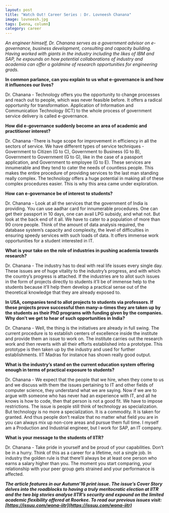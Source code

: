 ```yaml
---
layout: post
title: "Watch Out! Career Series : Dr. Lovneesh Chanana"
image: lovneesh.jpg
tags: [wona, column]
category: career 
---
```


_An engineer himself, Dr. Chanana serves as a government advisor on e-governance, business development, consulting and capacity building. Having worked with giants in the industry including the likes of IBM and SAP, he expounds on how potential collaborations of industry and academia can offer a goldmine of research opportunities for engineering grads._


**In common parlance, can you explain to us what e-governance is and how it influences our lives?**

Dr. Chanana - Technology offers you the opportunity to change processes and reach out to people, which was never feasible before. It offers a radical opportunity for transformation. Application of Information and Communication Technology (ICT) to the whole process of government service delivery is called e-governance.

**How did e-governance suddenly become an area of academic and practitioner interest?**

Dr. Chanana -There is huge scope for improvement in efficiency in all the sectors of service. We have different types of service techniques - Government to Citizen (G to C), Government to Business (G to B), Government to Government (G to G), like in the case of a passport application, and Government to employee (G to E). These services are innumerable and they tend to cater the needs of countless people. This makes the entire procedure of providing services to the last man standing really complex. The technology offers a huge potential in making all of these complex procedures easier. This is why this area came under exploration.

**How can e-governance be of interest to students?**

Dr. Chanana - Look at all the services that the government of India is providing. You can use aadhar card for innumerable procedures. One can get their passport in 10 days, one can avail LPG subsidy, and what not. But look at the back end of it all. We have to cater to a population of more than 90 crore people. Think of the amount of data analysis required, the database system’s capacity and complexity, the level of difficulties in ensuring speedy services with such loads of data. It offers immense work opportunities for a student interested in IT.

**What is your take on the role of industries in pushing academia towards research?**

Dr. Chanana - The industry has to deal with real life issues every single day. These issues are of huge vitality to the industry’s progress, and with which the country’s progress is attached. If the industries are to allot such issues in the form of projects directly to students it’ll be of immense help to the students because it’ll help them develop a practical sense out of the theoretical knowledge that they are already exposed to.

**In USA, companies tend to allot projects to students via professors. If these projects prove successful then many-a-times they are taken up by the students as their PhD programs with funding given by the companies. Why don’t we get to hear of such opportunities in India?**

Dr. Chanana - Well, the thing is the initiatives are already in full swing. The current procedure is to establish centers of excellence inside the institute and provide them an issue to work on. The institute carries out the research work and then reverts with all their efforts established into a prototype. This prototype is then taken up by the industry and used for further establishments. IIT Madras for instance has shown really good output.

**What is the industry’s stand on the current education system offering enough in terms of practical exposure to students?**
 
Dr. Chanana - We expect that the people that we hire, when they come to us and we discuss with them the issues pertaining to IT and other fields of computer science, they understand what we are saying. Now if we are to argue with someone who has never had an experience with IT, and all he knows is how to code, then that person is not a good fit. We have to impose restrictions. The issue is people still think of technology as specialization. But technology is no more a specialization. It is a commodity. It is taken for granted. And thus people don’t realize that no matter what field you are in you can always mix up non-core areas and pursue them full time. I myself am a Production and Industrial engineer, but I work for SAP, an IT company.


**What is your message to the students of IITR?**

Dr. Chanana - Take pride in yourself and be proud of your capabilities. Don’t be in a hurry. Think of this as a career for a lifetime, not a single job. In industry the golden rule is that there’ll always be at least one person who earns a salary higher than you. The moment you start comparing, your relationship with your peer group gets strained and your performance is affected.


_<b>The article features in our Autumn’16 print issue. The issue’s Cover Story delves into the roadblocks to having a truly meritocratic election at IITR and the two big stories analyse IITR’s security and expound on the limited academic flexibility offered at Roorkee. To read our previous issues visit: [https://issuu.com/wona-iitr](https://issuu.com/wona-iitr)</b>_

